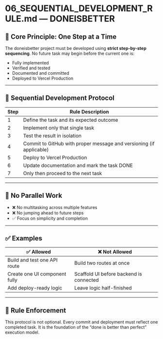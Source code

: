 # 06_SEQUENTIAL_DEVELOPMENT_RULE.md — DONEISBETTER

## 🔁 Core Principle: One Step at a Time

The doneisbetter project must be developed using **strict step-by-step sequencing**. No future task may begin before the current one is:

- Fully implemented
- Verified and tested
- Documented and committed
- Deployed to Vercel Production

---

## 🚦 Sequential Development Protocol

| Step | Rule Description                                                                 |
|------|----------------------------------------------------------------------------------|
| 1    | Define the task and its expected outcome                                         |
| 2    | Implement only that single task                                                  |
| 3    | Test the result in isolation                                                     |
| 4    | Commit to GitHub with proper message and versioning (if applicable)              |
| 5    | Deploy to Vercel Production                                                      |
| 6    | Update documentation and mark the task DONE                                      |
| 7    | Only then proceed to the next task                                               |

---

## 🧱 No Parallel Work

- ❌ No multitasking across multiple features
- ❌ No jumping ahead to future steps
- ✅ Focus on simplicity and completion

---

## ✅ Examples

| ✅ Allowed                          | ❌ Not Allowed                           |
|------------------------------------|------------------------------------------|
| Build and test one API route       | Build two routes at once                 |
| Create one UI component fully      | Scaffold UI before backend is connected  |
| Add deploy-ready logic             | Leave logic half-finished                |

---

## 📌 Rule Enforcement

This protocol is not optional. Every commit and deployment must reflect one completed task. It is the foundation of the “done is better than perfect” execution model.

